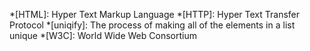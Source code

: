 *[HTML]: Hyper Text Markup Language
*[HTTP]: Hyper Text Transfer Protocol
*[uniqify]: The process of making all of the elements in a list unique
*[W3C]: World Wide Web Consortium
